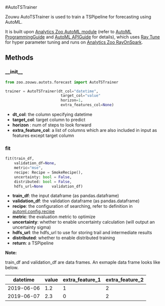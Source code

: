 #AutoTSTrainer

Zouwu AutoTSTrainer is used to train a TSPipeline for forecasting using AutoML.

It is built upon [Analytics Zoo AutoML module](https://github.com/intel-analytics/analytics-zoo/tree/master/pyzoo/zoo/automl) (refer to [AutoML ProgrammingGuide](https://analytics-zoo.github.io/master/#ProgrammingGuide/AutoML/overview/) and [AutoML APIGuide](https://analytics-zoo.github.io/master/#APIGuide/AutoML/time-sequence-predictor/) for details), which uses [Ray Tune](https://github.com/ray-project/ray/tree/master/python/ray/tune) for hyper parameter tuning and runs on [Analytics Zoo RayOnSpark](https://analytics-zoo.github.io/master/#ProgrammingGuide/rayonspark/).

## Methods

### \_\_init\_\_
```python
from zoo.zouwu.autots.forecast import AutoTSTrainer

trainer = AutoTSTrainer(dt_col="datetime",
                         target_col="value"
                         horizon=1,
                         extra_features_col=None)

```

* **dt_col**: the column specifying datetime
* **target_col**: target column to predict
* **horizon** : num of steps to look forward
* **extra_feature_col**: a list of columns which are also included in input as features except target column
 
### fit

```python 
fit(train_df,
    validation_df=None,
    metric="mse",
    recipe: Recipe = SmokeRecipe(),
    uncertainty: bool = False,
    distributed: bool = False,
    hdfs_url=None    validation_df)
 ```

* **train_df**: the input dataframe (as pandas.dataframe)
* **validation_df**: the validation dataframe (as pandas.dataframe)
* **recipe**: the configuration of searching, refer to definition in [automl.config.recipe](../../APIGuide/AutoML/recipe.md)
* **metric**: the evaluation metric to optimize
* **uncertainty**: whether to enable uncertainty calculation (will output an uncertainty sigma)
* **hdfs_url**: the hdfs_url to use for storing trail and intermediate results
* **distributed**: whether to enable distributed training
* **return**: a TSPipeline
 
__Note:__

train_df and validation_df are data frames. An exmaple data frame looks like below.

  |datetime|value|extra_feature_1|extra_feature_2|
  | --------|----- |---| ---|
  |2019-06-06|1.2|1|2|
  |2019-06-07|2.3|0|2|


 

